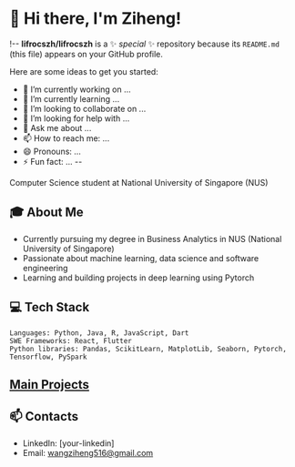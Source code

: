 # 👋 Hi there, I'm Ziheng!

!--
**lifrocszh/lifrocszh** is a ✨ _special_ ✨ repository because its `README.md` (this file) appears on your GitHub profile.

Here are some ideas to get you started:

- 🔭 I’m currently working on ...
- 🌱 I’m currently learning ...
- 👯 I’m looking to collaborate on ...
- 🤔 I’m looking for help with ...
- 💬 Ask me about ...
- 📫 How to reach me: ...
- 😄 Pronouns: ...
- ⚡ Fun fact: ...
--

Computer Science student at National University of Singapore (NUS)

## 🎓 About Me
- Currently pursuing my degree in Business Analytics in NUS (National University of Singapore)
- Passionate about machine learning, data science and software engineering
- Learning and building projects in deep learning using Pytorch

## 💻 Tech Stack
```text
Languages: Python, Java, R, JavaScript, Dart
SWE Frameworks: React, Flutter
Python libraries: Pandas, ScikitLearn, MatplotLib, Seaborn, Pytorch, Tensorflow, PySpark
```

## [Main Projects](https://github.com/lifrocszh/Projects)

## 📫 Contacts
- LinkedIn: [your-linkedin]
- Email: wangziheng516@gmail.com
